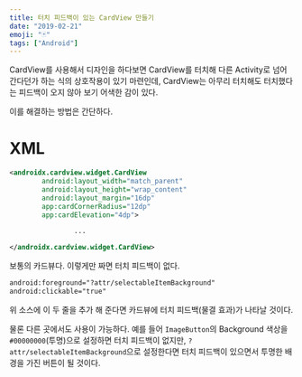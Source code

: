 ```yaml
---
title: 터치 피드백이 있는 CardView 만들기
date: "2019-02-21"
emoji: "🃏"
tags: ["Android"]
---
```


CardView를 사용해서 디자인을 하다보면 CardView를 터치해 다른 Activity로 넘어간다던가 하는 식의 상호작용이 있기 마련인데, CardView는 아무리 터치해도 터치했다는 피드백이 오지 않아 보기 어색한 감이 있다.

이를 해결하는 방법은 간단하다.

# XML

```xml
<androidx.cardview.widget.CardView
        android:layout_width="match_parent"
        android:layout_height="wrap_content"
        android:layout_margin="16dp"
        app:cardCornerRadius="12dp"
        app:cardElevation="4dp">

				...

</androidx.cardview.widget.CardView>
```

보통의 카드뷰다. 이렇게만 짜면 터치 피드백이 없다.

```xml
android:foreground="?attr/selectableItemBackground"
android:clickable="true"
```

위 소스에 이 두 줄을 추가 해 준다면 카드뷰에 터치 피드백(물결 효과)가 나타날 것이다.

물론 다른 곳에서도 사용이 가능하다. 예를 들어 `ImageButton`의 Background 색상을 `#00000000`(투명)으로 설정하면 터치 피드백이 없지만, `?attr/selectableItemBackground`으로 설정한다면 터치 피드백이 있으면서 투명한 배경을 가진 버튼이 될 것이다.
